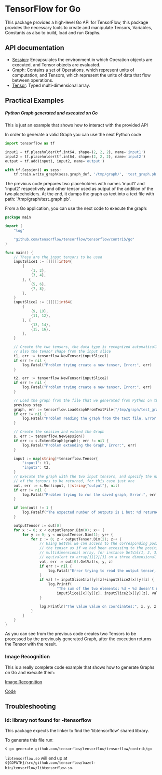 # TensorFlow for Go

This package provides a high-level Go API for TensorFlow, this package
provides the necessary tools to create and manipulate Tensors, Variables,
Constants as also to build, load and run Graphs.

## API documentation
* [Session](g3doc/session.md): Encapsulates the environment in which Operation
  objects are executed, and Tensor objects are evaluated.
* [Graph](g3doc/graph.md): Contains a set of Operations, which represent units
  of computation; and Tensors, which represent the units of data that flow
  between operations.
* [Tensor](g3doc/tensor.md): Typed multi-dimensional array.

## Practical Examples

##### Python Graph generated and executed on Go

This is just an example that shows how to interact with the provided API

In order to generate a valid Graph you can use the next Python code

```python
import tensorflow as tf

input1 = tf.placeholder(tf.int64, shape=(2, 2, 2), name='input1')
input2 = tf.placeholder(tf.int64, shape=(2, 2, 2), name='input2')
output = tf.add(input1, input2, name='output')

with tf.Session() as sess:
    tf.train.write_graph(sess.graph_def, '/tmp/graph/', 'test_graph.pb', as_text=True)
```

The previous code prepares two placeholders with names 'input1' and
'input2' respectively and other tensor used as output of the addition of the
two placeholders. At the end, it dumps the graph as text into a text file with
path:
'/tmp/graph/test_graph.pb'.

From a Go application, you can use the next code to execute the graph:

```go
package main

import (
	"log"

	"github.com/tensorflow/tensorflow/tensorflow/contrib/go"
)

func main() {
	// These are the input tensors to be used
	inputSlice1 := [][][]int64{
		{
			{1, 2},
			{3, 4},
		}, {
			{5, 6},
			{7, 8},
		},
	}
	inputSlice2 := [][][]int64{
		{
			{9, 10},
			{11, 12},
		}, {
			{13, 14},
			{15, 16},
		},
	}

	// Create the two tensors, the data type is recognized automatically as
	// also the tensor shape from the input slice
	t1, err := tensorflow.NewTensor(inputSlice1)
	if err != nil {
		log.Fatal("Problem trying create a new tensor, Error:", err)
	}

	t2, err := tensorflow.NewTensor(inputSlice2)
	if err != nil {
		log.Fatal("Problem trying create a new tensor, Error:", err)
	}

	// Load the graph from the file that we generated from Python on the
	previous step
	graph, err := tensorflow.LoadGraphFromTextFile("/tmp/graph/test_graph.pb")
	if err != nil {
		log.Fatal("Problem reading the graph from the text file, Error:", err)
	}

	// Create the session and extend the Graph
	s, err := tensorflow.NewSession()
	if err := s.ExtendGraph(graph); err != nil {
		log.Fatal("Problem extending the Graph, Error:", err)
	}

	input := map[string]*tensorflow.Tensor{
		"input1": t1,
		"input2": t2,
	}
	// Execute the graph with the two input tensors, and specify the names
	// of the tensors to be returned, for this case just one
	out, err := s.Run(input, []string{"output"}, nil)
	if err != nil {
		log.Fatal("Problem trying to run the saved graph, Error:", err)
	}

	if len(out) != 1 {
		log.Fatalf("The expected number of outputs is 1 but: %d returned", len(out))
	}

	outputTensor := out[0]
	for x := 0; x < outputTensor.Dim(0); x++ {
		for y := 0; y < outputTensor.Dim(1); y++ {
			for z := 0; z < outputTensor.Dim(2); z++ {
				// Using GetVal we can access to the corresponding positions of
				// the tensor as if we had been accessing to the positions in a
				// multidimensional array, for instance GetVal(1, 2, 3) is
				// equivalent to array[1][2][3] on a three dimensional array
				val, err := out[0].GetVal(x, y, z)
				if err != nil {
					log.Fatal("Error trying to read the output tensor, Error:", err)
				}
				if val != inputSlice1[x][y][z]+inputSlice2[x][y][z] {
					log.Printf(
						"The sum of the two elements: %d + %d doesn't match with the returned value: %d",
						inputSlice1[x][y][z], inputSlice2[x][y][z], val)
				}

				log.Println("The value value on coordinates:", x, y, z, "is:", val)
			}
		}
	}
}
```

As you can see from the previous code creates two Tensors to be processed by the
previously generated Graph, after the execution returns the Tensor with the
result.

### Image Recognition

This is a really complete code example that shows how to generate Graphs on
Go and execute them:

[Image Recognition](https://github.com/alonsovidales/tensorflow/blob/go_bindings_tensors/tensorflow/g3doc/tutorials/image_recognition/index.md#usage-with-the-go-api)

[Code](https://github.com/alonsovidales/tensorflow/blob/go_bindings_tensors/tensorflow/examples/label_image_go/main.go)

## Troubleshooting

### ld: library not found for -ltensorflow

This package expects the linker to find the 'libtensorflow' shared library. 

To generate this file run:

```sh
$ go generate github.com/tensorflow/tensorflow/tensorflow/contrib/go
```

`libtensorflow.so` will end up at `${GOPATH}/src/github.com/tensorflow/bazel-bin/tensorflow/libtensorflow.so`.

